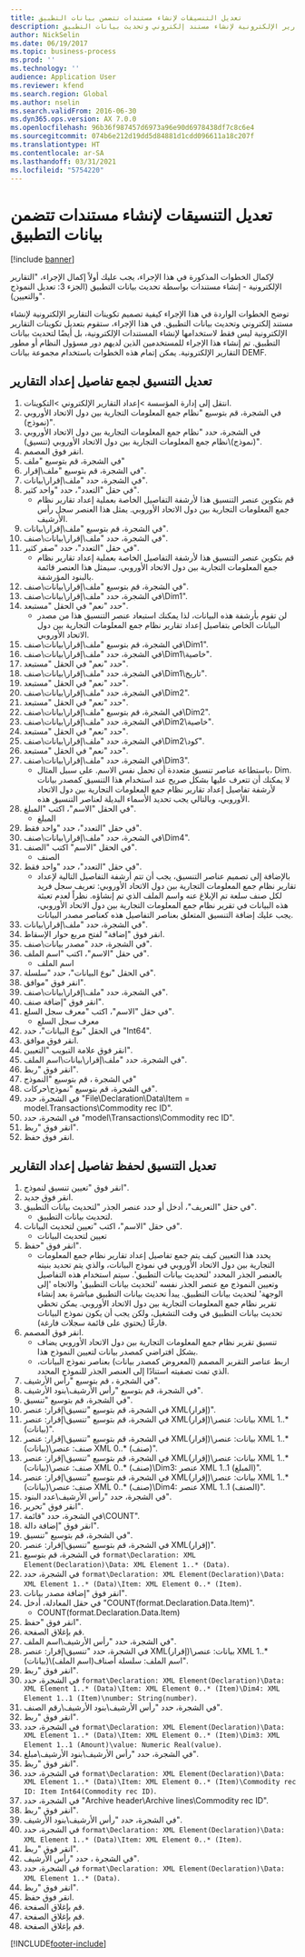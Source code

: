 ```yaml
---
title: تعديل التنسيقات لإنشاء مستندات تتضمن بيانات التطبيق
description: يصف هذا الموضوع كيفية تصميم تكوينات التقارير الإلكترونية لإنشاء مستند إلكتروني وتحديث بيانات التطبيق.
author: NickSelin
ms.date: 06/19/2017
ms.topic: business-process
ms.prod: ''
ms.technology: ''
audience: Application User
ms.reviewer: kfend
ms.search.region: Global
ms.author: nselin
ms.search.validFrom: 2016-06-30
ms.dyn365.ops.version: AX 7.0.0
ms.openlocfilehash: 96b36f987457d6973a96e90d6978438df7c8c6e4
ms.sourcegitcommit: 074b6e212d19dd5d84881d1cdd096611a18c207f
ms.translationtype: HT
ms.contentlocale: ar-SA
ms.lasthandoff: 03/31/2021
ms.locfileid: "5754220"
---
```

# <a name="modify-formats-to-generate-documents-that-have-application-data"></a>تعديل التنسيقات لإنشاء مستندات تتضمن بيانات التطبيق

[!include [banner](../../includes/banner.md)]

لإكمال الخطوات المذكورة في هذا الإجراء، يجب عليك أولاً إكمال الإجراء، "التقارير الإلكترونية - إنشاء مستندات بواسطة تحديث بيانات التطبيق (الجزء 3: تعديل النموذج والتعيين)‬".

توضح الخطوات الواردة في هذا الإجراء كيفية تصميم تكوينات التقارير الإلكترونية لإنشاء مستند إلكتروني وتحديث بيانات التطبيق. في هذا الإجراء، ستقوم بتعديل تكوينات التقارير الإلكترونية ليس فقط لاستخدامها لإنشاء المستندات الإلكترونية، بل أيضًا لتحديث بيانات التطبيق. تم إنشاء هذا الإجراء للمستخدمين الذين لديهم دور مسؤول النظام أو مطور التقارير الإلكترونية. يمكن إتمام هذه الخطوات باستخدام مجموعة بيانات DEMF.


## <a name="modify-format-to-collect-details-of-reporting"></a>تعديل التنسيق لجمع تفاصيل إعداد التقارير
1. انتقل إلى إدارة المؤسسة >إعداد التقارير الإلكتروني >التكوينات.
2. في الشجرة، قم بتوسيع "نظام جمع المعلومات التجارية بين دول الاتحاد الأوروبي (نموذج)".
3. في الشجرة، حدد "نظام جمع المعلومات التجارية بين دول الاتحاد الأوروبي (نموذج)\نظام جمع المعلومات التجارية بين دول الاتحاد الأوروبي (تنسيق)".
4. انقر فوق المصمم.
5. في الشجرة، قم بتوسيع "ملف"
6. في الشجرة، قم بتوسيع "ملف\إقرار".
7. في الشجرة، حدد "ملف\إقرار\بيانات".
8. في حقل "التعدد"، حدد "واحد كثير‬".
    * قم بتكوين عنصر التنسيق هذا لأرشفة التفاصيل الخاصة بعملية إعداد تقارير نظام جمع المعلومات التجارية بين دول الاتحاد الأوروبي. يمثل هذا العنصر سجل رأس الأرشيف.  
9. في الشجرة، قم بتوسيع "ملف\إقرار\بيانات".
10. في الشجرة، حدد "ملف\إقرار\بيانات\صنف".
11. في حقل "التعدد"، حدد "صفر كثير‬".
    * قم بتكوين عنصر التنسيق هذا لأرشفة التفاصيل الخاصة بعملية إعداد تقارير نظام جمع المعلومات التجارية بين دول الاتحاد الأوروبي. سيمثل هذا العنصر قائمة بالبنود المؤرشفة.  
12. في الشجرة، قم بتوسيع "ملف\إقرار\بيانات\صنف".
13. في الشجرة، حدد "ملف\إقرار\بيانات\صنف\Dim1".
14. حدد "نعم" في الحقل "مستبعد‬".
    * لن تقوم بأرشفة هذه البيانات، لذا يمكنك استبعاد عنصر التنسيق هذا من مصدر البيانات الخاص بتفاصيل إعداد تقارير نظام جمع المعلومات التجارية بين دول الاتحاد الأوروبي.  
15. في الشجرة، قم بتوسيع "ملف\إقرار\بيانات\صنف\Dim1".
16. في الشجرة، حدد "ملف\إقرار\بيانات\صنف\Dim1\خاصية".
17. حدد "نعم" في الحقل "مستبعد‬".
18. في الشجرة، حدد "ملف\إقرار\بيانات\صنف\Dim1\تاريخ".
19. حدد "نعم" في الحقل "مستبعد‬".
20. في الشجرة، حدد "ملف\إقرار\بيانات\صنف\Dim2".
21. حدد "نعم" في الحقل "مستبعد‬".
22. في الشجرة، قم بتوسيع "ملف\إقرار\بيانات\صنف\Dim2".
23. في الشجرة، حدد "ملف\إقرار\بيانات\صنف\Dim2\خاصية".
24. حدد "نعم" في الحقل "مستبعد‬".
25. في الشجرة، حدد "ملف\إقرار\بيانات\صنف\Dim2\كود".
26. حدد "نعم" في الحقل "مستبعد‬".
27. في الشجرة، حدد "ملف\إقرار\بيانات\صنف\Dim3".
    * باستطاعة عناصر تنسيق متعددة أن تحمل نفس الاسم. على سبيل المثال، Dim.‬ لا يمكنك أن تتعرف عليها بشكل صريح عند استخدام هذا التنسيق كمصدر بيانات لأرشفة تفاصيل إعداد تقارير نظام جمع المعلومات التجارية بين دول الاتحاد الأوروبي، وبالتالي يجب تحديد الأسماء البديلة لعناصر التنسيق هذه.   
28. في الحقل "الاسم"، اكتب "المبلغ".
    * المبلغ  
29. في حقل "التعدد"، حدد "واحد فقط‬‬".
30. في الشجرة، حدد "ملف\إقرار\بيانات\صنف\Dim4".
31. في الحقل "الاسم" اكتب "الصنف".
    * الصنف  
32. في حقل "التعدد"، حدد "واحد فقط‬‬".
    * بالإضافة إلى تصميم عناصر التنسيق، يجب أن تتم أرشفة التفاصيل التالية لإعداد تقارير نظام جمع المعلومات التجارية بين دول الاتحاد الأوروبي: تعريف سجل فريد لكل صنف سلعة تم الإبلاغ عنه واسم الملف الذي تم إنشاؤه. نظراً لعدم تعبئة هذه البيانات في تقرير نظام جمع المعلومات التجارية بين دول الاتحاد الأوروبي، يجب عليك إضافة التنسيق المتعلق بعناصر التفاصيل هذه كعناصر مصدر البيانات.  
33. في الشجرة، حدد "ملف\إقرار\بيانات".
34. انقر فوق "إضافة" لفتح مربع حوار الإسقاط‬.
35. في الشجرة، حدد "مصدر بيانات\صنف".
36. في حقل "الاسم"، اكتب "اسم الملف".
    * اسم الملف  
37. في الحقل "نوع البيانات"، حدد "سلسلة".
38. انقر فوق "موافق".
39. في الشجرة، حدد "ملف\إقرار\بيانات\صنف".
40. انقر فوق "إضافة صنف‬".
41. في حقل "الاسم"، اكتب "معرف سجل السلع".
    * معرف سجل السلع  
42. في الحقل "نوع البيانات"، حدد "Int64".
43. انقر فوق موافق.
44. انقر فوق علامة التبويب "التعيين".
45. في الشجرة، حدد "ملف\إقرار\بيانات\اسم الملف".
46. انقر فوق "ربط".
47. في الشجرة ، قم بتوسيع "النموذج"
48. في الشجرة، قم بتوسيع "نموذج\حركات".
49. في الشجرة، حدد "File\Declaration\Data\Item = model.Transactions\Commodity rec ID‬".
50. في الشجرة، حدد "model\Transactions\Commodity rec ID".
51. انقر فوق "ربط".
52. انقر فوق حفظ.

## <a name="modify-format-to-memorize-details-of-reporting"></a>تعديل التنسيق لحفظ تفاصيل إعداد التقارير

1. انقر فوق "تعيين تنسيق لنموذج‬".
2. انقر فوق جديد.
3. في حقل "التعريف"، أدخل أو حدد عنصر الجذر "لتحديث بيانات التطبيق".
    * لتحديث بيانات التطبيق.
4. في حقل "الاسم"، اكتب "تعيين لتحديث البيانات‬".
    * تعيين لتحديث البيانات  
5. انقر فوق "حفظ".
    * يحدد هذا التعيين كيف يتم جمع تفاصيل إعداد تقارير نظام جمع المعلومات التجارية بين دول الاتحاد الأوروبي في نموذج البيانات، والذي يتم تحديد بنيته بالعنصر الجذر المحدد 'لتحديث بيانات التطبيق'. سيتم استخدام هذه التفاصيل وتعيين النموذج مع عنصر الجذر نفسه 'لتحديث بيانات التطبيق' والاتجاه 'إلى الوجهة‬' لتحديث بيانات التطبيق. يبدأ تحديث بيانات التطبيق مباشرة بعد إنشاء تقرير نظام جمع المعلومات التجارية بين دول الاتحاد الأوروبي. يمكن تخطي تحديث بيانات التطبيق في وقت التشغيل، ولكن يجب أن يكون نموذج البيانات فارغًا (يحتوي على قائمة سجلات فارغة).
6. انقر فوق المصمم.
    * تنسيق تقرير نظام جمع المعلومات التجارية بين دول الاتحاد الأوروبي يضاف بشكل افتراضي كمصدر بيانات لتعيين النموذج هذا.  
    * اربط عناصر التقرير المصمم (المعروض كمصدر بيانات) بعناصر نموذج البيانات، الذي تمت تصفيته استنادًا إلى العنصر الجذر للنموذج المحدد.  
7. في الشجرة ، قم بتوسيع "رأس الأرشيف".
8. في الشجرة، قم بتوسيع "رأس الأرشيف\بنود الأرشيف".
9. في الشجرة، قم بتوسيع "تنسيق".
10. في الشجرة، قم بتوسيع "تنسيق\إقرار: عنصر XML(إقرار)".
11. في الشجرة، قم بتوسيع "تنسيق\إقرار: عنصر XML(إقرار)\بيانات: عنصر XML 1..* (بيانات)".
12. في الشجرة، قم بتوسيع "تنسيق\إقرار: عنصر XML(إقرار)\بيانات: عنصر XML 1..* (بيانات)\صنف: عنصر XML 0..* (صنف)".
13. في الشجرة، قم بتوسيع "تنسيق\إقرار: عنصر XML(إقرار)\بيانات: عنصر XML 1..* (بيانات)\صنف: عنصر XML 0..* (صنف)\Dim3: عنصر XML 1..1 (المبلغ)".
14. في الشجرة، قم بتوسيع "تنسيق\إقرار: عنصر XML(إقرار)\بيانات: عنصر XML 1..* (بيانات)\صنف: عنصر XML 0..* (صنف)\Dim4: عنصر XML 1..1 (الصنف)".
15. في الشجرة، حدد "رأس الأرشيف\عدد البنود".
16. انقر فوق "تحرير".
17. في الشجرة، حدد "قائمة\COUNT".
18. انقر فوق "إضافة دالة".
19. في الشجرة، قم بتوسيع "تنسيق".
20. في الشجرة، قم بتوسيع "تنسيق\إقرار: عنصر XML(إقرار)".
21. في الشجرة، قم بتوسيع `format\Declaration: XML Element(Declaration)\Data: XML Element 1..* (Data)`.
22. في الشجرة، حدد `format\Declaration: XML Element(Declaration)\Data: XML Element 1..* (Data)\Item: XML Element 0..* (Item)`.
23. انقر فوق "إضافة مصدر بيانات".
24. في حقل المعادلة، أدخل "COUNT(format.Declaration.Data.Item)".
    * COUNT(format.Declaration.Data.Item)  
25. انقر فوق "حفظ".
26. قم بإغلاق الصفحة.
27. في الشجرة، حدد "رأس الأرشيف\اسم الملف".
28. في الشجرة، حدد "تنسيق\إقرار: عنصر XML(إقرار)\بيانات: عنصر XML 1..* (بيانات)\اسم الملف: سلسلة أصناف(اسم الملف)".
29. انقر فوق "ربط".
30. في الشجرة، حدد `format\Declaration: XML Element(Declaration)\Data: XML Element 1..* (Data)\Item: XML Element 0..* (Item)\Dim4: XML Element 1..1 (Item)\number: String(number)`.
31. في الشجرة، حدد "رأس الأرشيف\بنود الأرشيف\رقم الصنف".
32. انقر فوق "ربط".
33. في الشجرة، حدد `format\Declaration: XML Element(Declaration)\Data: XML Element 1..* (Data)\Item: XML Element 0..* (Item)\Dim3: XML Element 1..1 (Amount)\value: Numeric Real(value)`.
34. في الشجرة، حدد "رأس الأرشيف\بنود الأرشيف\مبلغ".
35. انقر فوق "ربط".
36. في الشجرة، حدد `format\Declaration: XML Element(Declaration)\Data: XML Element 1..* (Data)\Item: XML Element 0..* (Item)\Commodity rec ID: Item Int64(Commodity rec ID)`.
37. في الشجرة، حدد "Archive header\Archive lines\Commodity rec ID".
38. انقر فوق "ربط".
39. في الشجرة، حدد "رأس الأرشيف\بنود الأرشيف".
40. في الشجرة، حدد `format\Declaration: XML Element(Declaration)\Data: XML Element 1..* (Data)\Item: XML Element 0..* (Item)`.
41. انقر فوق "ربط".
42. في الشجرة ، حدد "رأس الأرشيف".
43. في الشجرة، حدد `format\Declaration: XML Element(Declaration)\Data: XML Element 1..* (Data)`.
44. انقر فوق "ربط".
45. انقر فوق حفظ.
46. قم بإغلاق الصفحة.
47. قم بإغلاق الصفحة.
48. قم بإغلاق الصفحة.


[!INCLUDE[footer-include](../../../../includes/footer-banner.md)]